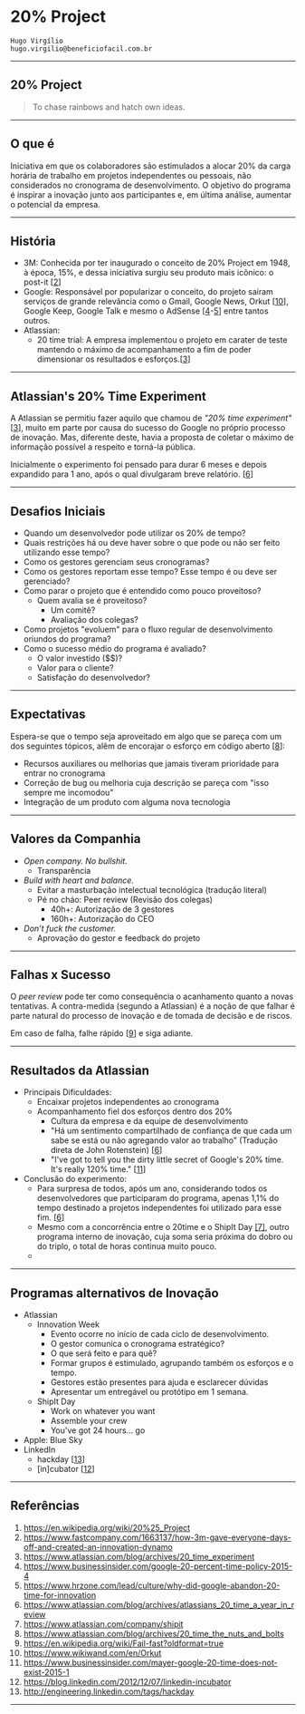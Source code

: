 # 20% Project
```23 July 2019
Hugo Virgílio
hugo.virgilio@beneficiofacil.com.br
```
___

## 20% Project
> To chase rainbows and hatch own ideas.
___
## O que é
Iniciativa em que os colaboradores são estimulados a alocar 20% da carga horária de trabalho em projetos independentes ou pessoais, não considerados no cronograma de desenvolvimento.
O objetivo do programa é inspirar a inovação junto aos participantes e, em última análise, aumentar o potencial da empresa.
___
## História
- 3M: Conhecida por ter inaugurado o conceito de 20% Project em 1948, à época, 15%, e dessa iniciativa surgiu seu produto mais icônico: o post-it [[2](https://www.fastcompany.com/1663137/how-3m-gave-everyone-days-off-and-created-an-innovation-dynamo)]
- Google: Responsável por popularizar o conceito, do projeto saíram serviços de grande relevância como o Gmail, Google News, Orkut [[10](https://www.wikiwand.com/en/Orkut)], Google Keep, Google Talk e mesmo o AdSense [[4](https://www.businessinsider.com/google-20-percent-time-policy-2015-4)-[5](https://www.hrzone.com/lead/culture/why-did-google-abandon-20-time-for-innovation)] entre tantos outros.
- Atlassian:
  - 20 time trial: A empresa implementou o projeto em carater de teste mantendo o máximo de acompanhamento a fim de poder dimensionar os resultados e esforços.[[3](https://www.atlassian.com/blog/archives/20_time_experiment)]
___
## Atlassian's 20% Time Experiment
A Atlassian se permitiu fazer aquilo que chamou de _"20% time experiment"_ [[3](https://www.atlassian.com/blog/archives/20_time_experiment)], muito em parte por causa do sucesso do Google no próprio processo de inovação. 
Mas, diferente deste, havia a proposta de coletar o máximo de informação possível a respeito e torná-la pública.

Inicialmente o experimento foi pensado para durar 6 meses e depois expandido para 1 ano, após o qual divulgaram breve relatório. [[6](https://www.atlassian.com/blog/archives/atlassians_20_time_a_year_in_review)]
___

## Desafios Iniciais
- Quando um desenvolvedor pode utilizar os 20% de tempo?
- Quais restrições há ou deve haver sobre o que pode ou não ser feito utilizando esse tempo?
- Como os gestores gerenciam seus cronogramas?
- Como os gestores reportam esse tempo? Esse tempo é ou deve ser gerenciado?
- Como parar o projeto que é entendido como pouco proveitoso?
  - Quem avalia se é proveitoso?
    - Um comitê?
    - Avaliação dos colegas?
- Como projetos "evoluem" para o fluxo regular de desenvolvimento oriundos do programa?
- Como o sucesso médio do programa é avaliado?
  - O valor investido ($$)?
  - Valor para o cliente?
  - Satisfação do desenvolvedor?
___
## Expectativas
Espera-se que o tempo seja aproveitado em algo que se pareça com um dos seguintes tópicos, alêm de encorajar o esforço em código aberto [[8](https://www.atlassian.com/blog/archives/20_time_the_nuts_and_bolts)]:
- Recursos auxiliares ou melhorias que jamais tiveram prioridade para entrar no cronograma
- Correção de bug ou melhoria cuja descrição se pareça com "isso sempre me incomodou"
- Integração de um produto com alguma nova tecnologia
___
## Valores da Companhia
- _Open company. No bullshit._
  - Transparência
- _Build with heart and balance._
  - Evitar a masturbação intelectual tecnológica (tradução literal)
  - Pé no cháo: Peer review (Revisão dos colegas) 
    - 40h+: Autorização de 3 gestores
    - 160h+: Autorização do CEO
- _Don’t fuck the customer._
  - Aprovação do gestor e feedback do projeto
___
## Falhas x Sucesso
O _peer review_ pode ter como consequência o acanhamento quanto a novas tentativas. A contra-medida (segundo a Atlassian) é a noção de que falhar é parte natural do processo de inovação e de tomada de decisão e de riscos.

Em caso de falha, falhe rápido [[9](https://en.wikipedia.org/wiki/Fail-fast?oldformat=true)] e siga adiante.
___

## Resultados da Atlassian
- Principais Dificuldades:
  - Encaixar projetos independentes ao cronograma
  - Acompanhamento fiel dos esforços dentro dos 20%
    - Cultura da empresa e da equipe de desenvolvimento
    - "Há um sentimento compartilhado de confiança de que cada um sabe se está ou não agregando valor ao trabalho" (Tradução direta de John Rotenstein) [[6](https://www.atlassian.com/blog/archives/atlassians_20_time_a_year_in_review)]
    - "I've got to tell you the dirty little secret of Google's 20% time. It's really 120% time." [[11](https://www.businessinsider.com/mayer-google-20-time-does-not-exist-2015-1)] 
- Conclusão do experimento:
  - Para surpresa de todos, após um ano, considerando todos os desenvolvedores que participaram do programa, apenas 1,1% do tempo destinado a projetos independentes foi utilizado para esse fim. [[6](https://www.atlassian.com/blog/archives/atlassians_20_time_a_year_in_review)]
  - Mesmo com a concorrência entre o 20time e o ShipIt Day [[7]](https://www.atlassian.com/company/shipit), outro programa interno de inovação, cuja soma seria próxima do dobro ou do triplo, o total de horas continua muito pouco.
  - 
___
## Programas alternativos de Inovação
- Atlassian
  - Innovation Week
    - Evento ocorre no início de cada ciclo de desenvolvimento.
    - O gestor comunica o cronograma estratégico?
    - O que será feito e para quê?
    - Formar grupos é estimulado, agrupando também os esforços e o tempo.
    - Gestores estão presentes para ajuda e esclarecer dúvidas
    - Apresentar um entregável ou protótipo em 1 semana.
  - ShipIt Day
    - Work on whatever you want
    - Assemble your crew
    - You've got 24 hours... go
- Apple: Blue Sky
- LinkedIn
  - hackday [[13](http://engineering.linkedin.com/tags/hackday)]
  - [in]cubator [[12](https://blog.linkedin.com/2012/12/07/linkedin-incubator)]
___

## Referências
  1. https://en.wikipedia.org/wiki/20%25_Project
  2. https://www.fastcompany.com/1663137/how-3m-gave-everyone-days-off-and-created-an-innovation-dynamo
  3. https://www.atlassian.com/blog/archives/20_time_experiment
  4. https://www.businessinsider.com/google-20-percent-time-policy-2015-4
  5. https://www.hrzone.com/lead/culture/why-did-google-abandon-20-time-for-innovation
  6. https://www.atlassian.com/blog/archives/atlassians_20_time_a_year_in_review
  7. https://www.atlassian.com/company/shipit
  8. https://www.atlassian.com/blog/archives/20_time_the_nuts_and_bolts
  9. https://en.wikipedia.org/wiki/Fail-fast?oldformat=true
  10. https://www.wikiwand.com/en/Orkut
  11. https://www.businessinsider.com/mayer-google-20-time-does-not-exist-2015-1
  12. https://blog.linkedin.com/2012/12/07/linkedin-incubator
  13. http://engineering.linkedin.com/tags/hackday

___

